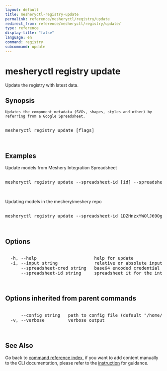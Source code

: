 ```yaml
---
layout: default
title: mesheryctl-registry-update
permalink: reference/mesheryctl/registry/update
redirect_from: reference/mesheryctl/registry/update/
type: reference
display-title: "false"
language: en
command: registry
subcommand: update
---
```


# mesheryctl registry update

Update the registry with latest data.

## Synopsis

`Updates the component metadata (SVGs, shapes, styles and other) by referring from a Google Spreadsheet.`
<pre class='codeblock-pre'>
<div class='codeblock'>
mesheryctl registry update [flags]

</div>
</pre> 

## Examples

Update models from Meshery Integration Spreadsheet
<pre class='codeblock-pre'>
<div class='codeblock'>
mesheryctl registry update --spreadsheet-id [id] --spreadsheet-cred [base64 encoded spreadsheet credential] -i [path to the directory containing models].

</div>
</pre> 

Updating models in the meshery/meshery repo
<pre class='codeblock-pre'>
<div class='codeblock'>
mesheryctl registry update --spreadsheet-id 1DZHnzxYWOlJ69Oguz4LkRVTFM79kC2tuvdwizOJmeMw --spreadsheet-cred $CRED

</div>
</pre> 

## Options

<pre class='codeblock-pre'>
<div class='codeblock'>
  -h, --help                      help for update
  -i, --input string              relative or absolute input path to the models directory (default "../server/meshmodel")
      --spreadsheet-cred string   base64 encoded credential to download the spreadsheet
      --spreadsheet-id string     spreadsheet it for the integration spreadsheet

</div>
</pre>

## Options inherited from parent commands

<pre class='codeblock-pre'>
<div class='codeblock'>
      --config string   path to config file (default "/home/runner/.meshery/config.yaml")
  -v, --verbose         verbose output

</div>
</pre>

## See Also

Go back to [command reference index](/reference/mesheryctl/), if you want to add content manually to the CLI documentation, please refer to the [instruction](/project/contributing/contributing-cli#preserving-manually-added-documentation) for guidance.
